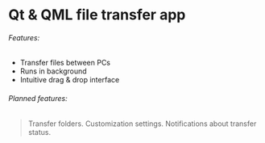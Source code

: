 # Qt & QML file transfer app

###### Features:
* Transfer files between PCs
* Runs in background
* Intuitive drag & drop interface

###### Planned features:
> Transfer folders.
> Customization settings.
> Notifications about transfer status.
